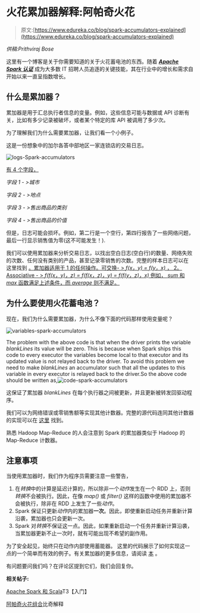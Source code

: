 # 火花累加器解释:阿帕奇火花

> 原文:[https://www.edureka.co/blog/spark-accumulators-explained](https://www.edureka.co/blog/spark-accumulators-explained)

*供稿:Prithviraj Bose*

这里有一个博客是关于你需要知道的关于火花蓄电池的东西。随着 ***[Apache Spark 认证](https://www.edureka.co/apache-spark-scala-training)*** 成为大多数 IT 招聘人员追逐的关键技能，其在行业中的增长和需求自开始以来一直呈指数增长。

## 什么是累加器？

累加器是用于汇总执行者信息的变量。例如，这些信息可能与数据或 API 诊断有关，比如有多少记录被破坏，或者某个特定的库 API 被调用了多少次。

为了理解我们为什么需要累加器，让我们看一个小例子。

这是一份想象中的加尔各答中部地区一家连锁店的交易日志。

![logs-Spark-accumulators](../Images/2b5cd7a92c5dd1360a35fc0863e8349a.png)

<u>有 4 个字段，</u>

*字段 1 - >城市*

*字段 2 - >地点*

*字段 3 - >售出商品的类别*

*字段 4 - >售出商品的价值*

但是，日志可能会损坏。例如，第二行是一个空行，第四行报告了一些网络问题，最后一行显示销售值为零(这不可能发生！).

我们可以使用累加器来分析交易日志，以找出空白日志(空白行)的数量、网络失败的次数、任何没有类别的产品，甚至记录零销售的次数。完整的样本日志可以在 这里找到 [。累加器适用于 1 的任何操作。可交换- > *f(x，y) = f(y，x)* ， 2。Associative - > *f(f(x，y)，z) = f(f(x，z)，y) = f(f(y，z)，x)* 例如， *sum* 和 *max* 函数满足上述条件，而 *average* 则不满足。](https://github.com/prithvirajbose/spark-dev/blob/master/data/purchases.log)

## 为什么要使用火花蓄电池？

现在，我们为什么需要累加器，为什么不像下面的代码那样使用变量呢？

![variables-spark-accumulators](../Images/ad4723d09f73b1a1aa3dcaea87bf6803.png)

The problem with the above code is that when the driver prints the variable *blankLines* its value will be zero. This is because when Spark ships this code to every executor the variables become local to that executor and its updated value is not relayed back to the driver. To avoid this problem we need to make *blankLines* an accumulator such that all the updates to this variable in every executor is relayed back to the driver.So the above code should be written as,![code-spark-accumulators](../Images/21b59f2190afe7279f9e0469f9da7607.png)

这保证了累加器 *blankLines* 在每个执行器之间被更新，并且更新被转发回驱动程序。

我们可以为网络错误或零销售额等实现其他计数器。完整的源代码连同其他计数器的实现可以在 [这里](https://github.com/prithvirajbose/spark-dev/blob/master/src/main/scala/examples/PurchaseLogAnalysis.scala) 找到。

熟悉 Hadoop Map-Reduce 的人会注意到 Spark 的累加器类似于 Hadoop 的 Map-Reduce 计数器。

## 注意事项

当使用累加器时，我们作为程序员需要注意一些警告，

1.  在*转换*中的计算是延迟计算的，所以除非一个*动作*发生在一个 RDD 上，否则*转换*不会被执行。因此，在像 *map()* 或 *filter()* 这样的函数中使用的累加器不会被执行，除非在 RDD 上发生了一些*动作*。
2.  Spark 保证只更新*动作*内的累加器**一次**。因此，即使重新启动任务并重新计算沿袭，累加器也只会更新一次。
3.  Spark 对*转换*不保证这一点。因此，如果重新启动一个任务并重新计算沿袭，当累加器更新不止一次时，就有可能出现不希望的副作用。

为了安全起见，始终只在动作内部使用蓄能器。 这里的代码展示了如何实现这一点的一个简单而有效的例子。有关累加器的更多信息，请阅读 [本](http://spark.apache.org/docs/latest/rdd-programming-guide.html#accumulators) 。

有问题要问我们吗？在评论区提到它们，我们会回复你。

**相关帖子:**

[Apache Spark 和 Scala](https://www.edureka.co/apache-spark-scala-training "Get started with Apache Spark and Scala")T3【入门】

[阿帕奇火花组合](https://www.edureka.co/blog/apache-spark-combinebykey-explained)比奇解释